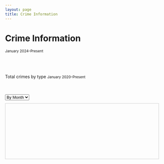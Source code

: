 ```yaml
---
layout: page
title: Crime Information
---
```


# Crime Information

<small>January 2024–Present</small>

<div style="max-width: 600px; margin: auto; padding-bottom: 40px;">
  <canvas id="donutChart" width="500" height="500"></canvas>
</div>

<script src="https://cdn.jsdelivr.net/npm/chart.js"></script>
<script src="https://cdn.jsdelivr.net/npm/chartjs-plugin-datalabels@2"></script>

<script>
  const ctx = document.getElementById('donutChart').getContext('2d');

  new Chart(ctx, {
    type: 'doughnut',
    data: {
      labels: [
        'Property Larceny/Theft',
        'Robbery',
        'Aggravated Assault',
        'Auto Theft',
        'Rape',
        'Homicide'
      ],
      datasets: [{
        data: [612, 415, 340, 253, 29, 1],
        backgroundColor: [
          '#6a0dad',
          '#ff6384',
          '#36a2eb',
          '#4bc0c0',
          '#ff9f40',
          '#e74c3c'
        ],
        borderColor: '#ffffff',
        borderWidth: 2
      }]
    },
    options: {
  layout: {
    padding: {
      top: 30,
      bottom: 80  // increased from 50 to 80 for more space below chart
    }
  },
  plugins: {
    legend: {
      position: 'bottom',
      align: 'center',
      labels: {
        boxWidth: 18,
        padding: 50,  // increased padding between legend items and chart
        font: {
          size: 13
        }
      }
    },
    datalabels: {
      formatter: (value) => value,
      color: '#000',
      anchor: 'end',
      align: 'end',
      offset: 10,
      font: {
        weight: 'bold',
        size: 14
      }
    }
  },
  cutout: '55%'
},
    plugins: [ChartDataLabels]
  });
</script>


Total crimes by type
<small>January 2020–Present</small>


<div style="max-width: 1000px; margin: 50px auto;">
  <select id="timeScale">
    <option value="daily">By Day</option>
    <option value="monthly" selected>By Month</option>
    <option value="yearly">By Year</option>
  </select>

  <div style="overflow-x: auto; border: 1px solid #ccc; padding: 10px; margin-top: 10px; max-width: 1000px;">
    <canvas id="typeBarChart" width="1800" height="600" style="display: block;"></canvas>
  </div>
</div>

<script src="https://cdn.jsdelivr.net/npm/chart.js"></script>
<script src="https://cdn.jsdelivr.net/npm/chartjs-plugin-datalabels@2"></script>

<script>
  const crimeData = {
    daily: {
      labels: ['2024-05-01', '2024-05-02', '2024-05-03'],
      datasets: {
        'Auto Theft': [12, 15, 9],
        'Robbery': [7, 8, 6],
        'Assault': [5, 10, 4],
        'Burglary': [3, 5, 2],
        'Larceny': [6, 4, 7]
      }
    },
    monthly: {
      labels: ['2024-01', '2024-02', '2024-03', '2024-04', '2024-05', '2024-06', '2024-07', '2024-08', '2024-09', '2024-10', '2024-11', '2024-12'],
      datasets: {
        'Auto Theft': [120, 130, 110, 125, 140, 135, 150, 145, 160, 155, 165, 170],
        'Robbery': [80, 75, 90, 85, 78, 88, 92, 85, 89, 90, 93, 95],
        'Assault': [65, 70, 60, 75, 68, 72, 80, 75, 78, 79, 81, 83],
        'Burglary': [40, 45, 38, 50, 43, 48, 52, 47, 55, 53, 56, 58],
        'Larceny': [55, 50, 48, 60, 58, 54, 65, 63, 66, 68, 70, 72]
      }
    },
    yearly: {
      labels: ['2020', '2021', '2022', '2023', '2024', '2025'],
      datasets: {
        'Auto Theft': [1500, 1600, 1700, 1800, 1900, 2000],
        'Robbery': [900, 850, 875, 920, 940, 960],
        'Assault': [700, 750, 780, 800, 820, 840],
        'Burglary': [400, 450, 420, 460, 480, 490],
        'Larceny': [600, 650, 675, 700, 720, 740]
      }
    }
  };

  const crimeColors = {
    'Auto Theft': '#6a0dad',
    'Robbery': '#ff6384',
    'Assault': '#36a2eb',
    'Burglary': '#4bc0c0',
    'Larceny': '#ff9f40'
  };

  const ctx3 = document.getElementById('typeBarChart').getContext('2d');
  const canvas = document.getElementById('typeBarChart');

  function buildDatasets(timeKey) {
    return Object.entries(crimeData[timeKey].datasets).map(([crimeType, data]) => ({
      label: crimeType,
      data: data,
      backgroundColor: crimeColors[crimeType],
      borderRadius: 8,
      barThickness: 36
    }));
  }

  function resizeCanvas(labelCount) {
    const width = Math.max(1000, labelCount * 100); // wider bars + padding
    canvas.style.width = width + 'px';
    canvas.style.height = '600px';
    canvas.width = width * (window.devicePixelRatio || 1);
    canvas.height = 600 * (window.devicePixelRatio || 1);
    ctx3.setTransform(1, 0, 0, 1, 0, 0);
    ctx3.scale(window.devicePixelRatio || 1, window.devicePixelRatio || 1);
  }

  resizeCanvas(crimeData.monthly.labels.length);

  const chartConfig = {
    type: 'bar',
    data: {
      labels: crimeData.monthly.labels,
      datasets: buildDatasets('monthly')
    },
    options: {
      indexAxis: 'x',
      scales: {
        x: {
          beginAtZero: true,
          title: { display: true, text: 'Date / Month / Year' },
          ticks: {
            maxRotation: 45,
            minRotation: 45,
            font: { size: 16 }
          }
        },
        y: {
          beginAtZero: true,
          title: { display: true, text: 'Crime Count' },
          ticks: {
            font: { size: 16 }
          }
        }
      },
      plugins: {
        legend: { display: true, position: 'top', labels: { font: { size: 16 } } },
        datalabels: {
          anchor: 'end',
          align: 'top',
          color: '#000',
          font: { weight: 'bold', size: 16 },
          formatter: (value) => value
        }
      },
      maintainAspectRatio: false
    },
    plugins: [ChartDataLabels]
  };

  const chart3 = new Chart(ctx3, chartConfig);

  document.getElementById('timeScale').addEventListener('change', e => {
    const scale = e.target.value;
    chart3.data.labels = crimeData[scale].labels;
    chart3.data.datasets = buildDatasets(scale);
    resizeCanvas(crimeData[scale].labels.length);
    chart3.update();
  });
</script>














































